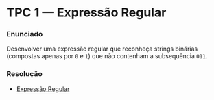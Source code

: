 # TPC 1 — Expressão Regular
### Enunciado

Desenvolver uma expressão regular que reconheça strings binárias (compostas apenas por ``0`` e ``1``) que não contenham a subsequência ``011``.

### Resolução

- [Expressão Regular](expressaoregular.txt)
